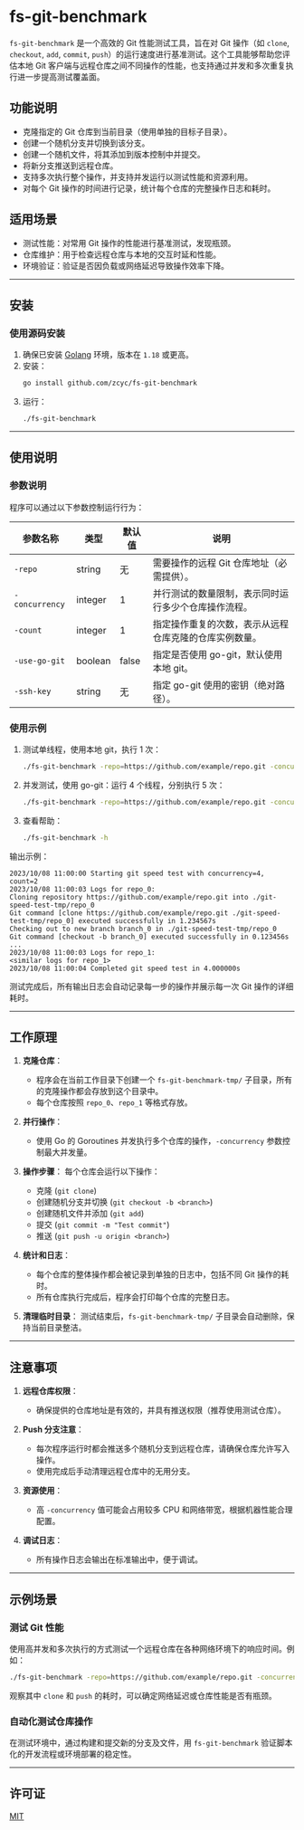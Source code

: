 # fs-git-benchmark

`fs-git-benchmark` 是一个高效的 Git 性能测试工具，旨在对 Git 操作（如 `clone`, `checkout`, `add`, `commit`, `push`）的运行速度进行基准测试。这个工具能够帮助您评估本地 Git 客户端与远程仓库之间不同操作的性能，也支持通过并发和多次重复执行进一步提高测试覆盖面。

## 功能说明

- 克隆指定的 Git 仓库到当前目录（使用单独的目标子目录）。
- 创建一个随机分支并切换到该分支。
- 创建一个随机文件，将其添加到版本控制中并提交。
- 将新分支推送到远程仓库。
- 支持多次执行整个操作，并支持并发运行以测试性能和资源利用。
- 对每个 Git 操作的时间进行记录，统计每个仓库的完整操作日志和耗时。

## 适用场景

- 测试性能：对常用 Git 操作的性能进行基准测试，发现瓶颈。
- 仓库维护：用于检查远程仓库与本地的交互时延和性能。
- 环境验证：验证是否因负载或网络延迟导致操作效率下降。

---

## 安装

### 使用源码安装

1. 确保已安装 [Golang](https://golang.org/dl/) 环境，版本在 `1.18` 或更高。
2. 安装：
   ```bash
   go install github.com/zcyc/fs-git-benchmark
   ```
3. 运行：
   ```bash
   ./fs-git-benchmark
   ```
---

## 使用说明

### 参数说明

程序可以通过以下参数控制运行行为：

| 参数名称           | 类型      | 默认值   | 说明                          |
|----------------|---------|-------|-----------------------------|
| `-repo`        | string  | 无     | 需要操作的远程 Git 仓库地址（必需提供）。     |
| `-concurrency` | integer | 1     | 并行测试的数量限制，表示同时运行多少个仓库操作流程。  |
| `-count`       | integer | 1     | 指定操作重复的次数，表示从远程仓库克隆的仓库实例数量。 |
| `-use-go-git`  | boolean | false | 指定是否使用 go-git，默认使用本地 git。   |
| `-ssh-key`     | string  | 无     | 指定 go-git 使用的密钥（绝对路径）。      |

### 使用示例

1. 测试单线程，使用本地 git，执行 1 次：
   ```bash
   ./fs-git-benchmark -repo=https://github.com/example/repo.git -concurrency=1 -count=1

   ```

2. 并发测试，使用 go-git：运行 4 个线程，分别执行 5 次：
   ```bash
   ./fs-git-benchmark -repo=https://github.com/example/repo.git -concurrency=4 -count=5 -use-go-git=true -ssh-key=/Users/charlie/.ssh/id_rsa

   ```

3. 查看帮助：
   ```bash
   ./fs-git-benchmark -h
   ```

输出示例：
```plaintext
2023/10/08 11:00:00 Starting git speed test with concurrency=4, count=2
2023/10/08 11:00:03 Logs for repo_0:
Cloning repository https://github.com/example/repo.git into ./git-speed-test-tmp/repo_0
Git command [clone https://github.com/example/repo.git ./git-speed-test-tmp/repo_0] executed successfully in 1.234567s
Checking out to new branch branch_0 in ./git-speed-test-tmp/repo_0
Git command [checkout -b branch_0] executed successfully in 0.123456s
...
2023/10/08 11:00:03 Logs for repo_1:
<similar logs for repo_1>
2023/10/08 11:00:04 Completed git speed test in 4.000000s
```

测试完成后，所有输出日志会自动记录每一步的操作并展示每一次 Git 操作的详细耗时。

---

## 工作原理

1. **克隆仓库**：
    - 程序会在当前工作目录下创建一个 `fs-git-benchmark-tmp/` 子目录，所有的克隆操作都会存放到这个目录中。
    - 每个仓库按照 `repo_0`、`repo_1` 等格式存放。

2. **并行操作**：
    - 使用 Go 的 Goroutines 并发执行多个仓库的操作，`-concurrency` 参数控制最大并发量。

3. **操作步骤**：
   每个仓库会运行以下操作：
    - 克隆 (`git clone`)
    - 创建随机分支并切换 (`git checkout -b <branch>`)
    - 创建随机文件并添加 (`git add`)
    - 提交 (`git commit -m "Test commit"`)
    - 推送 (`git push -u origin <branch>`)

4. **统计和日志**：
    - 每个仓库的整体操作都会被记录到单独的日志中，包括不同 Git 操作的耗时。
    - 所有仓库执行完成后，程序会打印每个仓库的完整日志。

5. **清理临时目录**：
   测试结束后，`fs-git-benchmark-tmp/` 子目录会自动删除，保持当前目录整洁。

---

## 注意事项

1. **远程仓库权限**：
    - 确保提供的仓库地址是有效的，并具有推送权限（推荐使用测试仓库）。

2. **Push 分支注意**：
    - 每次程序运行时都会推送多个随机分支到远程仓库，请确保仓库允许写入操作。
    - 使用完成后手动清理远程仓库中的无用分支。

3. **资源使用**：
    - 高 `-concurrency` 值可能会占用较多 CPU 和网络带宽，根据机器性能合理配置。

4. **调试日志**：
    - 所有操作日志会输出在标准输出中，便于调试。

---

## 示例场景

### 测试 Git 性能

使用高并发和多次执行的方式测试一个远程仓库在各种网络环境下的响应时间。例如：

```bash
./fs-git-benchmark -repo=https://github.com/example/repo.git -concurrency=10 -count=20
```

观察其中 `clone` 和 `push` 的耗时，可以确定网络延迟或仓库性能是否有瓶颈。

### 自动化测试仓库操作

在测试环境中，通过构建和提交新的分支及文件，用 `fs-git-benchmark` 验证脚本化的开发流程或环境部署的稳定性。

---

## 许可证

[MIT](./LICENSE)
